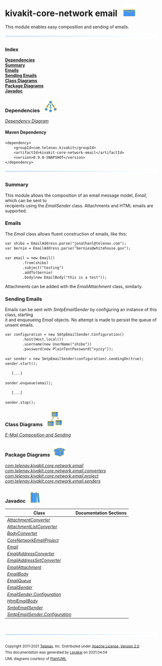 # kivakit-core-network email &nbsp;&nbsp;![](../../../documentation/images/envelope-40.png)

This module enables easy composition and sending of emails.

![](documentation/images/horizontal-line.png)

### Index

[**Dependencies**](#dependencies)  
[**Summary**](#summary)  
[**Emails**](#emails)  
[**Sending Emails**](#sending-emails)  
[**Class Diagrams**](#class-diagrams)  
[**Package Diagrams**](#package-diagrams)  
[**Javadoc**](#javadoc)

### Dependencies &nbsp;&nbsp; ![](documentation/images/dependencies-40.png)

[*Dependency Diagram*](documentation/diagrams/dependencies.svg)

#### Maven Dependency  

    <dependency>
        <groupId>com.telenav.kivakit</groupId>
        <artifactId>kivakit-core-network-email</artifactId>
        <version>0.9.0-SNAPSHOT</version>
    </dependency>

![](documentation/images/horizontal-line.png)

[//]: # (start-user-text)

### Summary <a name = "summary"></a>

This module allows the composition of an email message model, *Email*, which can be sent to  
recipients using the *EmailSender* class. Attachments and HTML emails are supported.

### Emails <a name = "emails"></a>

The *Email* class allows fluent construction of emails, like this:

    var shibo = EmailAddress.parse("jonathanl@telenav.com");
    var bernie = EmailAddress.parse("bernies@whitehouse.gov");

    var email = new Email()
            .from(shibo)
            .subject("testing")
            .addTo(bernie)
            .body(new EmailBody("this is a test"));

Attachments can be added with the *EmailAttachment* class, similarly.

### Sending Emails <a name = "sending-emails"></a>

Emails can be sent with *SmtpEmailSender* by configuring an instance of this class, starting  
it and enqueueing *Email* objects. No attempt is made to persist the queue of unsent emails.

    var configuration = new SmtpEmailSender.Configuration()
            .host(Host.local())
            .username(new UserName("shibo"))
            .password(new PlainTextPassword("xyzzy"));

    var sender = new SmtpEmailSender(configuration).sendingOn(true);
    sender.start();

       [...]

    sender.enqueue(email);

       [...]

    sender.stop();

[//]: # (end-user-text)

### Class Diagrams &nbsp; &nbsp;![](documentation/images/diagram-48.png)

[*E-Mail Composition and Sending*](documentation/diagrams/diagram-email.svg)  

### Package Diagrams &nbsp;&nbsp;![](documentation/images/box-40.png)

[*com.telenav.kivakit.core.network.email*](documentation/diagrams/com.telenav.kivakit.core.network.email.svg)  
[*com.telenav.kivakit.core.network.email.converters*](documentation/diagrams/com.telenav.kivakit.core.network.email.converters.svg)  
[*com.telenav.kivakit.core.network.email.project*](documentation/diagrams/com.telenav.kivakit.core.network.email.project.svg)  
[*com.telenav.kivakit.core.network.email.senders*](documentation/diagrams/com.telenav.kivakit.core.network.email.senders.svg)  

### Javadoc &nbsp;&nbsp;![](documentation/images/books-40.png)

| Class | Documentation Sections |
|---|---|
| [*AttachmentConverter*](https://telenav.github.io/kivakit/javadoc/kivakit.core.network.email/com/telenav/kivakit/core/network/email/converters/AttachmentConverter.html) |  |  
| [*AttachmentListConverter*](https://telenav.github.io/kivakit/javadoc/kivakit.core.network.email/com/telenav/kivakit/core/network/email/converters/AttachmentListConverter.html) |  |  
| [*BodyConverter*](https://telenav.github.io/kivakit/javadoc/kivakit.core.network.email/com/telenav/kivakit/core/network/email/converters/BodyConverter.html) |  |  
| [*CoreNetworkEmailProject*](https://telenav.github.io/kivakit/javadoc/kivakit.core.network.email/com/telenav/kivakit/core/network/email/project/CoreNetworkEmailProject.html) |  |  
| [*Email*](https://telenav.github.io/kivakit/javadoc/kivakit.core.network.email/com/telenav/kivakit/core/network/email/Email.html) |  |  
| [*EmailAddressConverter*](https://telenav.github.io/kivakit/javadoc/kivakit.core.network.email/com/telenav/kivakit/core/network/email/converters/EmailAddressConverter.html) |  |  
| [*EmailAddressSetConverter*](https://telenav.github.io/kivakit/javadoc/kivakit.core.network.email/com/telenav/kivakit/core/network/email/converters/EmailAddressSetConverter.html) |  |  
| [*EmailAttachment*](https://telenav.github.io/kivakit/javadoc/kivakit.core.network.email/com/telenav/kivakit/core/network/email/EmailAttachment.html) |  |  
| [*EmailBody*](https://telenav.github.io/kivakit/javadoc/kivakit.core.network.email/com/telenav/kivakit/core/network/email/EmailBody.html) |  |  
| [*EmailQueue*](https://telenav.github.io/kivakit/javadoc/kivakit.core.network.email/com/telenav/kivakit/core/network/email/EmailQueue.html) |  |  
| [*EmailSender*](https://telenav.github.io/kivakit/javadoc/kivakit.core.network.email/com/telenav/kivakit/core/network/email/EmailSender.html) |  |  
| [*EmailSender.Configuration*](https://telenav.github.io/kivakit/javadoc/kivakit.core.network.email/com/telenav/kivakit/core/network/email/EmailSender.Configuration.html) |  |  
| [*HtmlEmailBody*](https://telenav.github.io/kivakit/javadoc/kivakit.core.network.email/com/telenav/kivakit/core/network/email/HtmlEmailBody.html) |  |  
| [*SmtpEmailSender*](https://telenav.github.io/kivakit/javadoc/kivakit.core.network.email/com/telenav/kivakit/core/network/email/senders/SmtpEmailSender.html) |  |  
| [*SmtpEmailSender.Configuration*](https://telenav.github.io/kivakit/javadoc/kivakit.core.network.email/com/telenav/kivakit/core/network/email/senders/SmtpEmailSender.Configuration.html) |  |  

[//]: # (start-user-text)



[//]: # (end-user-text)

<br/>

![](documentation/images/horizontal-line.png)

<sub>Copyright 2011-2021 [Telenav](http://telenav.com), Inc. Distributed under [Apache License, Version 2.0](LICENSE)</sub>  
<sub>This documentation was generated by [Lexakai](https://github.com/Telenav/lexakai) on 2021.04.04</sub>    
<sub>UML diagrams courtesy of [PlantUML](http://plantuml.com)</sub>

